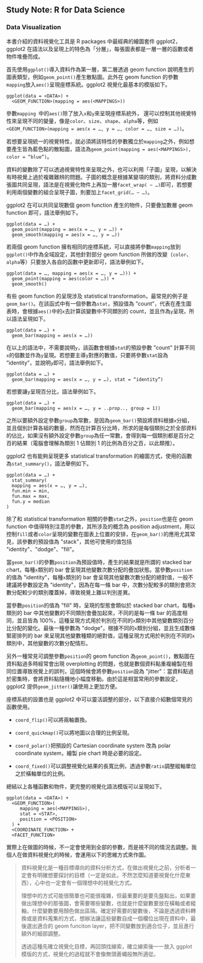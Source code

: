 ## Study Note: R for Data Science

### Data Visualization

本書介紹的資料視覺化工具是 R packages 中最經典的繪圖套件 ggplot2，ggplot2 在語法以及呈現上的特色為「分層」，每張圖表都是一層一層的函數或者物件堆疊而成。

首先使用```ggplot()```導入資料作為第一層，第二層透過 geom function 說明產生的圖表類型，例如```geom_point()```產生散點圖。此外在 geom function 的參數```mapping```放入```aes()```呈現座標系統。ggplot2 視覺化最基本的模版如下。

```
ggplot(data = <DATA>) +
  <GEOM_FUNCTION>(mapping = aes(<MAPPINGS>))
```

參數```mapping ```中的```aes()```除了放入```x```和```y```來呈現座標系統外， 還可以控制其他視覺特性來呈現不同的變量，像是```color```、```size```、```shape```、```alpha```等，例如```<GEOM_FUNCTION>(mapping = aes(x = …, y = …, color = …, size = …))```。

若想要呈現統一的視覺特性，就必須將該特性的參數獨立於```mapping```之外，例如想要產生皆為藍色點的散點圖，語法為```geom_point(mapping = aes(<MAPPINGS>), color = “blue”)```。

資料的變數除了可以透過視覺特性來呈現之外，也可以利用「子圖」呈現，以解決有時視覺上過於複雜難辨的問題。子圖的概念是根據某變項的類別，將資料分成數張圖共同呈現，語法是在視覺化物件上再加一層```facet_wrap( ~ …)```即可，若想要利用兩個變數的組合呈現子圖，則要加上```facet_grid(… ~ …)```。

ggplot2 在可以共同呈現數個 geom function 產生的物件，只要疊加數層 geom function 即可，語法舉例如下。

```
ggplot(data = …) +
  geom_point(mapping = aes(x = …, y = …)) +
  geom_smooth(mapping = aes(x = …, y = …))
```

若兩個 geom function 擁有相同的座標系統，可以直接將參數```mapping```放到```ggplot()```中作為全域設定，其他針對部分 geom function 所做的改變（```color```、```alpha```等）只要放入各自的函數中更新即可，語法舉例如下。

```
ggplot(data = …, mapping = aes(x = …, y = …))) +
  geom_point(mapping = aes(color = …)) +
  geom_smooth()
```

有些 geom function 的呈現涉及 statistical transformation，最常見的例子是```geom_bar()```。在該函式中有一個參數為```stat```，預設值為 ”count”，代表在產生圖表時，會根據```aes()```中的```x```去計算該變數中不同類別的 count，並且作為```y```呈現，所以語法呈現如下。

```
ggplot(data = …) +
  geom_bar(mapping = aes(x = …))
```

在以上的語法中，不需要說明```y```，該函數會根據```stat```的預設參數 ”count” 計算不同```x```的個數並作為```y```呈現。若想要主導```y```對應的數值，只要將參數```stat```設為 ”identity”，並說明```y```即可，語法舉例如下。

```
ggplot(data = …) + 
  geom_bar(mapping = aes(x = …, y = …), stat = “identity”)
```

若想要讓```y```呈現百分比，語法舉例如下。

```
ggplot(data = …) + 
  geom_bar(mapping = aes(x = …, y = ..prop.., group = 1))
```

之所以要額外設定參數```group```為常數，是因為```geom_bar()```預設將資料根據```x```分組，並且個別計算各組的數量，然而在計算百分比時，所求的是每個類別之於全部資料的佔比，如果沒有額外設定參數```group```為任一常數，會得到每一個類別都是百分之百的結果（電腦會理解為類別 1 佔類別 1 的比例為百分之百，以此類推）。

ggplot2 也有能夠呈現更多 statistical transformation 的繪圖方式，使用的函數為```stat_summary()```，語法舉例如下。

```
ggplot(data = …) +
  stat_summary(
  mapping = aes(x = …, y = …),
  fun.min = min,
  fun.max = max,
  fun.y = median
)
```

除了和 statistical transformation 相關的參數```stat```之外，```position```也是在 geom function 中值得特別注意的參數，其所涉及的概念為 position adjustment，用以控制```fill```或者```color```呈現的變數在圖表上位置的安排，在```geom_bar()```的應用尤其常見，該參數的預設值為 "stack"，其他可使用的值包括 "identity"、"dodge"、"fill"。

當```geom_bar()```的參數```position```為預設值時，產生的結果就是所謂的 stacked bar chart，每種```x```類別的 bar 會呈現其他變數次數分配的疊加狀態。當參數```position```的值為 "identity"，每種```x```類別的 bar 會呈現其他變數次數分配的絕對值，一般不建議將參數設定為  "identity"，因為在每一條 bar 中，次數分配較多的類別會把次數分配較少的類別覆蓋掉，導致視覺上難以判別差異。

當參數```position```的值為 "fill" 時，呈現的型態會類似於 stacked bar chart，每種```x```類別的 bar 中其他變數的不同類別會疊加起來，不同的是每一條 bar 的高度相同，並且皆為 100%，這種呈現方式用於判別在不同的```x```類別中其他變數類別百分比分配的變化。最後一種參數為 "dodge"，根據不同的```x```類別分組，並且生成數條緊密排列的 bar 來呈現其他變數種類的絕對值，這種呈現方式用於判別在不同的```x```類別中，其他變數的次數分配情形。

另外一種常見可調整參數```position```的 geom function 為```geom_point()```，散點圖在資料點過多時經常會出現 overplotting 的問題，也就是數個資料點重複繪製在相同位置導致視覺上的誤判，這個時候會將參數```position```設為 "jitter"：當資料點過於密集時，會將資料點隨機地小幅度移動。由於這是相當常用的參數設定，ggplot2 提供```geom_jitter()```讓使用上更加方便。

座標系統的設置也是 ggplot2 中可以靈活調整的部分，以下直接介紹數個常見的函數使用。

* ```coord_flip()```可以將兩軸置換。

* ```coord_quickmap()```可以將地圖以合理的比例呈現。

* ```coord_polar()```把預設的 Cartesian coordinate system 改為 polar coordinate system，繪製 pie chart 時是必要的設定。

* ```coord_fixed()```可以調整視覺化結果的長寬比例，透過參數```ratio```調整縱軸單位之於橫軸單位的比例。

總結以上各種函數和物件，更完整的視覺化語法模版可以呈現如下。

```
ggplot(data = <DATA>) + 
  <GEOM_FUNCTION>(
     mapping = aes(<MAPPINGS>),
     stat = <STAT>, 
     position = <POSITION>
  ) +
  <COORDINATE_FUNCTION> +
  <FACET_FUNCTION>
```

實際上在做圖的時候，不一定會使用到全部的參數，而是視不同的情況去調整。我個人在做資料視覺化的時候，會運用以下的思維方式來作圖。

> 資料視覺化是一種目標導向的資料分析方式，在做出視覺化之前，分析者一定會有明確想要探討的目標（一定是如此，不然怎麼知道要視覺化什麼東西），心中也一定會有一個理想中的視覺化方式。
>
> 理想中的方式可能很簡單也可能很複雜，但最重要的是要先盤點出，如果要做出理想中的那張圖，會需要哪些變數，也就是什麼變數要放在橫軸或者縱軸，什麼變數要用顏色做出區隔。確定好需要的變數後，不論是透過資料轉換或是資料蒐集的方式，想辦法讓這些變數自成一個欄位出現在資料中，最後選出適合的 geom funciton layer，把不同變數放到適合位子，並且進行額外的細部調整。
>
> 透過這種先確立視覺化目標，再回頭找線索，確立線索後一一放入 ggplot 模版的方式，視覺化的過程就不會像無頭蒼蠅般無所適從。







